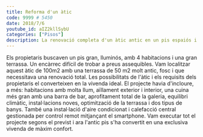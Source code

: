 ```yaml
---
title: Reforma d'un àtic
code: 9999 # 5450
date: 2018/7/6
youtube_id: aIZ2kllSybU
categories: ["Pisos"]
description: La renovació completa d'un àtic antic en un pis espaiós i lluminós, amb una gran terrassa i totes les comoditats modernes, convertint-lo en una exclusiva vivenda de màxim confort.
---
```


Els propietaris buscaven un pis gran, lluminós, amb 4 habitacions i una gran terrassa. Un encàrrec difícil de trobar a preus assequibles. Vam localitzar aquest àtic de 100m2 amb una terrassa de 50 m2 molt antic, fosc i que necessitava una renovació total. Les possibilitats de l'àtic i els requisits dels propietaris el converteixen en la vivenda ideal. El projecte havia d'incloure, a més: habitacions amb molta llum, aïllament exterior i interior, una cuina més gran amb una barra de bar, aprofitament total de la galeria, equilibri climàtic, instal·lacions noves, optimització de la terrassa i dos tipus de banys. També una instal·lació d'aire condicionat i calefacció central gestionada per control remot mitjançant el smartphone. Vam executar tot el projecte segons el previst i ara l'antic pis s'ha convertit en una exclusiva vivenda de màxim confort.
